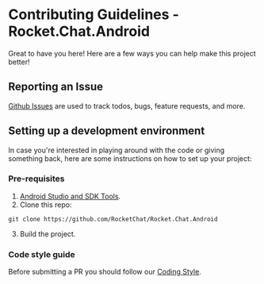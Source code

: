 # Contributing Guidelines - Rocket.Chat.Android

Great to have you here! Here are a few ways you can help make this project better!

## Reporting an Issue

[Github Issues](https://github.com/RocketChat/Rocket.Chat.Android/issues) are used to track todos, bugs, feature requests, and more.

## Setting up a development environment
In case you're interested in playing around with the code or giving something back, here are some instructions on how to set up your project:

### Pre-requisites
1. [Android Studio and SDK Tools](https://developer.android.com/studio/index.html).
2. Clone this repo:
```
git clone https://github.com/RocketChat/Rocket.Chat.Android
```
3. Build the project.

### Code style guide

Before submitting a PR you should follow our [Coding Style](https://github.com/RocketChat/Rocket.Chat.Android/blob/develop/CODING_STYLE.md).
